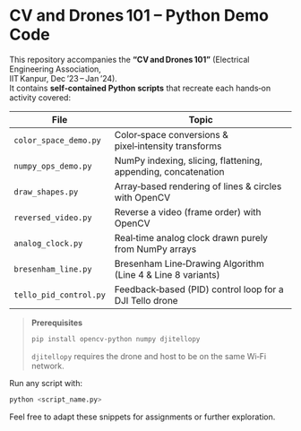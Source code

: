 # CV and Drones 101 – Python Demo Code

This repository accompanies the **“CV and Drones 101”** (Electrical Engineering Association,  
IIT Kanpur, Dec ’23 – Jan ’24).  
It contains **self‑contained Python scripts** that recreate each hands‑on activity covered:

| File | Topic |
|------|-------|
| `color_space_demo.py` | Color‑space conversions & pixel‑intensity transforms |
| `numpy_ops_demo.py` | NumPy indexing, slicing, flattening, appending, concatenation |
| `draw_shapes.py` | Array‑based rendering of lines & circles with OpenCV |
| `reversed_video.py` | Reverse a video (frame order) with OpenCV |
| `analog_clock.py` | Real‑time analog clock drawn purely from NumPy arrays |
| `bresenham_line.py` | Bresenham Line‑Drawing Algorithm (Line 4 & Line 8 variants) |
| `tello_pid_control.py` | Feedback‑based (PID) control loop for a DJI Tello drone |

> **Prerequisites**  
> ```bash
> pip install opencv-python numpy djitellopy
> ```
> `djitellopy` requires the drone and host to be on the same Wi‑Fi network.

Run any script with:

```bash
python <script_name.py>
```

Feel free to adapt these snippets for assignments or further exploration.
